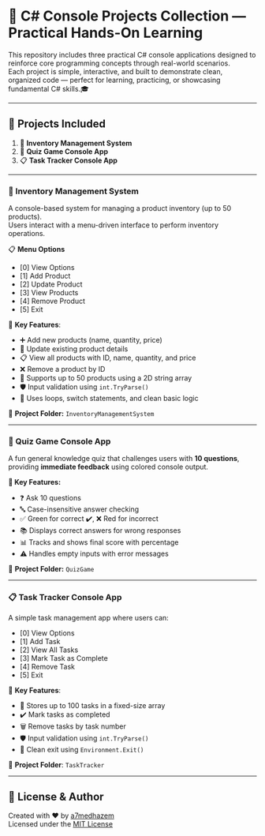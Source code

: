 # 🌟 C# Console Projects Collection — Practical Hands-On Learning

This repository includes three practical C# console applications designed to reinforce core programming concepts through real-world scenarios.  
Each project is simple, interactive, and built to demonstrate clean, organized code — perfect for learning, practicing, or showcasing fundamental C# skills.🎓

---

## 📁 Projects Included

1. 🧾 **Inventory Management System**
2. 🧠 **Quiz Game Console App**
3. 📋 **Task Tracker Console App**

---

### 🧾 Inventory Management System

A console-based system for managing a product inventory (up to 50 products).  
Users interact with a menu-driven interface to perform inventory operations.

📋 **Menu Options**

- [0] View Options  
- [1] Add Product  
- [2] Update Product  
- [3] View Products  
- [4] Remove Product  
- [5] Exit  

🔑 **Key Features**:

- ➕ Add new products (name, quantity, price)  
- 🔄 Update existing product details  
- 📋 View all products with ID, name, quantity, and price  
- ❌ Remove a product by ID  
- 📌 Supports up to 50 products using a 2D string array  
- 🛡️ Input validation using `int.TryParse()`  
- 🔁 Uses loops, switch statements, and clean basic logic

📂 **Project Folder:** `InventoryManagementSystem`

---

### 🧠 Quiz Game Console App

A fun general knowledge quiz that challenges users with **10 questions**, providing **immediate feedback** using colored console output.

**🔑 Key Features:**

- ❓ Ask 10 questions
- 🔤 Case-insensitive answer checking
- ✅ Green for correct ✔️, ❌ Red for incorrect
- 📚 Displays correct answers for wrong responses
- 📊 Tracks and shows final score with percentage
- ⚠️ Handles empty inputs with error messages

📂 **Project Folder:** `QuizGame`

---

### 📋 Task Tracker Console App

A simple task management app where users can:

- [0] View Options  
- [1] Add Task  
- [2] View All Tasks  
- [3] Mark Task as Complete  
- [4] Remove Task  
- [5] Exit  

🔑 **Key Features**:

- 📌 Stores up to 100 tasks in a fixed-size array  
- ✔️ Mark tasks as completed  
- 🗑️ Remove tasks by task number  
- 🛡️ Input validation using `int.TryParse()`  
- 🚪 Clean exit using `Environment.Exit()`  

📂 **Project Folder**: `TaskTracker`

---

## 📄 License & Author

Created with ❤️ by [a7medhazem](https://github.com/a7medhazem)  
Licensed under the [MIT License](LICENSE.md)
